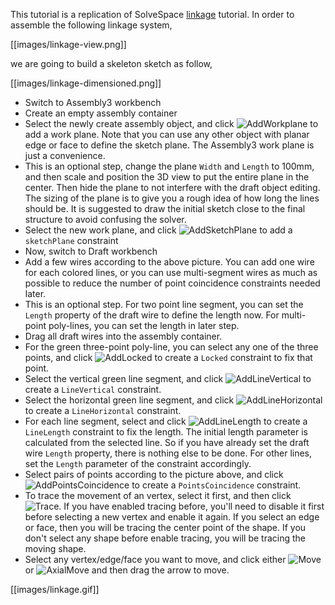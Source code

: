 This tutorial is a replication of SolveSpace [linkage](http://solvespace.com/linkage.pl)
tutorial. In order to assemble the following linkage system,

[[images/linkage-view.png]]

we are going to build a skeleton sketch as follow,

[[images/linkage-dimensioned.png]]

* Switch to Assembly3 workbench
* Create an empty assembly container
* Select the newly create assembly object, and click
  ![AddWorkplane](../raw/master/freecad/asm3/Gui/Resources/icons/Assembly_Add_Workplane.svg?sanitize=true)
  to add a work plane. Note that you can use any other object with planar edge
  or face to define the sketch plane. The Assembly3 work plane is just
  a convenience.
* This is an optional step, change the plane `Width` and `Length` to 100mm, and
  then scale and position the 3D view to put the entire plane in the center.
  Then hide the plane to not interfere with the draft object editing. The
  sizing of the plane is to give you a rough idea of how long the lines should
  be. It is suggested to draw the initial sketch close to the final structure
  to avoid confusing the solver.
* Select the new work plane, and click
  ![AddSketchPlane](../raw/master/freecad/asm3/Gui/Resources/icons/constraints/Assembly_ConstraintSketchPlane.svg?sanitize=true)
  to add a `sketchPlane` constraint
* Now, switch to Draft workbench
* Add a few wires according to the above picture. You can add one wire for each
  colored lines, or you can use multi-segment wires as much as possible to
  reduce the number of point coincidence constraints needed later.
* This is an optional step. For two point line segment, you can set the
  `Length` property of the draft wire to define the length now. For multi-point
  poly-lines, you can set the length in later step.
* Drag all draft wires into the assembly container.
* For the green three-point poly-line, you can select any one of the three
  points, and click
  ![AddLocked](../raw/master/freecad/asm3/Gui/Resources/icons/constraints/Assembly_ConstraintLock.svg?sanitize=true)
  to create a `Locked` constraint to fix that point. 
* Select the vertical green line segment, and click
  ![AddLineVertical](../raw/master/freecad/asm3/Gui/Resources/icons/constraints/Assembly_ConstraintLineVertical.svg?sanitize=true)
  to create a `LineVertical` constraint. 
* Select the horizontal green line segment, and click
  ![AddLineHorizontal](../raw/master/freecad/asm3/Gui/Resources/icons/constraints/Assembly_ConstraintLineHorizontal.svg?sanitize=true)
  to create a `LineHorizontal` constraint.
* For each line segment, select and click 
  ![AddLineLength](../raw/master/freecad/asm3/Gui/Resources/icons/constraints/Assembly_ConstraintLineLength.svg?sanitize=true)
  to create a `LineLength` constraint to fix the length. The initial length
  parameter is calculated from the selected line. So if you have already set
  the draft wire `Length` property, there is nothing else to be done. For other
  lines, set the `Length` parameter of the constraint accordingly.
* Select pairs of points according to the picture above, and click
  ![AddPointsCoincidence](../raw/master/freecad/asm3/Gui/Resources/icons/constraints/Assembly_ConstraintPointCoincident.svg?sanitize=true)
  to create a `PointsCoincidence` constraint.
* To trace the movement of an vertex, select it first, and then click
  ![Trace](../raw/master/freecad/asm3/Gui/Resources/icons/Assembly_Trace.svg?sanitize=true).
  If you have enabled tracing before, you'll need to disable it first before
  selecting a new vertex and enable it again. If you select an edge or face,
  then you will be tracing the center point of the shape. If you don't select
  any shape before enable tracing, you will be tracing the moving shape.
* Select any vertex/edge/face you want to move, and click either
  ![Move](../raw/master/freecad/asm3/Gui/Resources/icons/Assembly_Move.svg?sanitize=true) or
  ![AxialMove](../raw/master/freecad/asm3/Gui/Resources/icons/Assembly_AxialMove.svg?sanitize=true)
  and then drag the arrow to move.

[[images/linkage.gif]]
